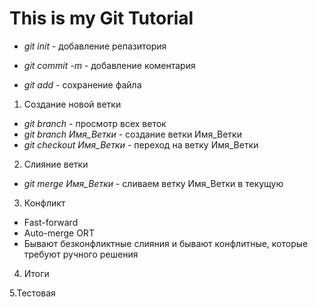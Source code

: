 # This is my Git Tutorial

 * *git init* - добавление репазитория

 * *git commit -m* - добавление коментария 
 * *git add* - сохранение файла

 1. Создание новой ветки
 * *git branch* - просмотр всех веток
 * *git branch Имя_Ветки* - создание ветки Имя_Ветки
 * *git checkout Имя_Ветки* - переход на ветку Имя_Ветки

 2. Слияние ветки
 * *git merge Имя_Ветки* - сливаем ветку Имя_Ветки в текущую

 3. Конфликт
 * Fast-forward
 * Auto-merge ORT
 * Бывают безконфликтные слияния и бывают конфлитные, которые требуют ручного решения

 4. Итоги

 5.Тестовая
